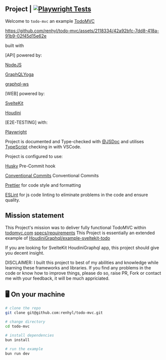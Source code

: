 ## Project | [![Playwright Tests](https://github.com/renhyl/todo-mvc/actions/workflows/playwright.yml/badge.svg)](https://github.com/renhyl/todo-mvc/actions/workflows/playwright.yml)

Welcome to `todo-mvc` an example [TodoMVC](https://github.com/tastejs/todomvc) 



https://github.com/renhyl/todo-mvc/assets/2118334/42a92bfc-7dd8-418a-91b9-02f45d15e62e



built with

[API] powered by:

[NodeJS](https://nodejs.org/)

[GraphQLYoga](https://the-guild.dev/graphql/yoga-server/)

[graphql-ws](https://github.com/enisdenjo/graphql-ws)

[WEB] powered by:

[SvelteKit](https://kit.svelte.dev/)

[Houdini](https://houdinigraphql.com/)

[E2E-TESTING] with:

[Playwright](https://playwright.dev/)

Project is documented and Type-checked with [@JSDoc](https://jsdoc.app/) and utilises [TypeScript](https://www.typescriptlang.org/) checking in with VSCode.

Project is configured to use:

[Husky](https://typicode.github.io/husky/) Pre-Commit hook

[Conventional Commits](https://www.conventionalcommits.org/en/v1.0.0/) Conventional Commits

[Prettier](https://prettier.io/) for code style and formatting

[ESLint](https://eslint.org/) for js code linting to eliminate problems in the code and ensure quality.

## Mission statement

This Project's mission was to deliver fully functional TodoMVC within [todomvc.com](https://todomvc.com/) [specs/requirements](https://github.com/tastejs/todomvc/blob/master/app-spec.md)
This Project is essentially an extended example of [HoudiniGraphql/example-sveltekit-todo](https://github.com/HoudiniGraphql/example-sveltekit-todo)

If you are looking for SvelteKit HoudiniGraphql app, this project should give you decent insight.

DISCLAIMER: I built this project to best of my abilities and knowledge while learning these frameworks and libraries. If you find any problems in the code or know how to improve things, please do so, raise PR, Fork or contact me with your feedback, it will be much appriciated.

## 🖥️ On your machine

```sh
# clone the repo
git clone git@github.com:renhyl/todo-mvc.git

# change directory
cd todo-mvc

# install dependencies
bun install

# run the example
bun run dev
```
